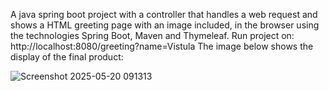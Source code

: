 A java spring boot project with a controller that handles a web request and shows a HTML greeting page with an image included, in the browser using the technologies Spring Boot, Maven and Thymeleaf.
Run project on: http://localhost:8080/greeting?name=Vistula
The image below shows the display of the final product:

![Screenshot 2025-05-20 091313](https://github.com/user-attachments/assets/5c6b5837-a9fe-4f70-bf10-a5ec7c62a29b)

